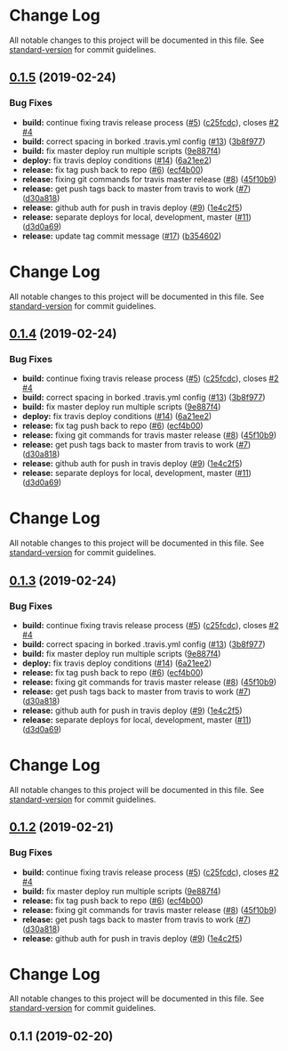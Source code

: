 # Change Log

All notable changes to this project will be documented in this file. See [standard-version](https://github.com/conventional-changelog/standard-version) for commit guidelines.

## [0.1.5](https://github.com/PierianDx/react-app-boilerplate/compare/v0.1.1...v0.1.5) (2019-02-24)


### Bug Fixes

* **build:** continue fixing travis release process ([#5](https://github.com/PierianDx/react-app-boilerplate/issues/5)) ([c25fcdc](https://github.com/PierianDx/react-app-boilerplate/commit/c25fcdc)), closes [#2](https://github.com/PierianDx/react-app-boilerplate/issues/2) [#4](https://github.com/PierianDx/react-app-boilerplate/issues/4)
* **build:** correct spacing in borked .travis.yml config ([#13](https://github.com/PierianDx/react-app-boilerplate/issues/13)) ([3b8f977](https://github.com/PierianDx/react-app-boilerplate/commit/3b8f977))
* **build:** fix master deploy run multiple scripts ([9e887f4](https://github.com/PierianDx/react-app-boilerplate/commit/9e887f4))
* **deploy:** fix travis deploy conditions ([#14](https://github.com/PierianDx/react-app-boilerplate/issues/14)) ([6a21ee2](https://github.com/PierianDx/react-app-boilerplate/commit/6a21ee2))
* **release:** fix tag push back to repo ([#6](https://github.com/PierianDx/react-app-boilerplate/issues/6)) ([ecf4b00](https://github.com/PierianDx/react-app-boilerplate/commit/ecf4b00))
* **release:** fixing git commands for travis master release ([#8](https://github.com/PierianDx/react-app-boilerplate/issues/8)) ([45f10b9](https://github.com/PierianDx/react-app-boilerplate/commit/45f10b9))
* **release:** get push tags back to master from travis to work ([#7](https://github.com/PierianDx/react-app-boilerplate/issues/7)) ([d30a818](https://github.com/PierianDx/react-app-boilerplate/commit/d30a818))
* **release:** github auth for push in travis deploy ([#9](https://github.com/PierianDx/react-app-boilerplate/issues/9)) ([1e4c2f5](https://github.com/PierianDx/react-app-boilerplate/commit/1e4c2f5))
* **release:** separate deploys for local, development, master ([#11](https://github.com/PierianDx/react-app-boilerplate/issues/11)) ([d3d0a69](https://github.com/PierianDx/react-app-boilerplate/commit/d3d0a69))
* **release:** update tag commit message ([#17](https://github.com/PierianDx/react-app-boilerplate/issues/17)) ([b354602](https://github.com/PierianDx/react-app-boilerplate/commit/b354602))



# Change Log

All notable changes to this project will be documented in this file. See [standard-version](https://github.com/conventional-changelog/standard-version) for commit guidelines.

## [0.1.4](https://github.com/PierianDx/react-app-boilerplate/compare/v0.1.1...v0.1.4) (2019-02-24)


### Bug Fixes

* **build:** continue fixing travis release process ([#5](https://github.com/PierianDx/react-app-boilerplate/issues/5)) ([c25fcdc](https://github.com/PierianDx/react-app-boilerplate/commit/c25fcdc)), closes [#2](https://github.com/PierianDx/react-app-boilerplate/issues/2) [#4](https://github.com/PierianDx/react-app-boilerplate/issues/4)
* **build:** correct spacing in borked .travis.yml config ([#13](https://github.com/PierianDx/react-app-boilerplate/issues/13)) ([3b8f977](https://github.com/PierianDx/react-app-boilerplate/commit/3b8f977))
* **build:** fix master deploy run multiple scripts ([9e887f4](https://github.com/PierianDx/react-app-boilerplate/commit/9e887f4))
* **deploy:** fix travis deploy conditions ([#14](https://github.com/PierianDx/react-app-boilerplate/issues/14)) ([6a21ee2](https://github.com/PierianDx/react-app-boilerplate/commit/6a21ee2))
* **release:** fix tag push back to repo ([#6](https://github.com/PierianDx/react-app-boilerplate/issues/6)) ([ecf4b00](https://github.com/PierianDx/react-app-boilerplate/commit/ecf4b00))
* **release:** fixing git commands for travis master release ([#8](https://github.com/PierianDx/react-app-boilerplate/issues/8)) ([45f10b9](https://github.com/PierianDx/react-app-boilerplate/commit/45f10b9))
* **release:** get push tags back to master from travis to work ([#7](https://github.com/PierianDx/react-app-boilerplate/issues/7)) ([d30a818](https://github.com/PierianDx/react-app-boilerplate/commit/d30a818))
* **release:** github auth for push in travis deploy ([#9](https://github.com/PierianDx/react-app-boilerplate/issues/9)) ([1e4c2f5](https://github.com/PierianDx/react-app-boilerplate/commit/1e4c2f5))
* **release:** separate deploys for local, development, master ([#11](https://github.com/PierianDx/react-app-boilerplate/issues/11)) ([d3d0a69](https://github.com/PierianDx/react-app-boilerplate/commit/d3d0a69))



# Change Log

All notable changes to this project will be documented in this file. See [standard-version](https://github.com/conventional-changelog/standard-version) for commit guidelines.

## [0.1.3](https://github.com/PierianDx/react-app-boilerplate/compare/v0.1.1...v0.1.3) (2019-02-24)


### Bug Fixes

* **build:** continue fixing travis release process ([#5](https://github.com/PierianDx/react-app-boilerplate/issues/5)) ([c25fcdc](https://github.com/PierianDx/react-app-boilerplate/commit/c25fcdc)), closes [#2](https://github.com/PierianDx/react-app-boilerplate/issues/2) [#4](https://github.com/PierianDx/react-app-boilerplate/issues/4)
* **build:** correct spacing in borked .travis.yml config ([#13](https://github.com/PierianDx/react-app-boilerplate/issues/13)) ([3b8f977](https://github.com/PierianDx/react-app-boilerplate/commit/3b8f977))
* **build:** fix master deploy run multiple scripts ([9e887f4](https://github.com/PierianDx/react-app-boilerplate/commit/9e887f4))
* **deploy:** fix travis deploy conditions ([#14](https://github.com/PierianDx/react-app-boilerplate/issues/14)) ([6a21ee2](https://github.com/PierianDx/react-app-boilerplate/commit/6a21ee2))
* **release:** fix tag push back to repo ([#6](https://github.com/PierianDx/react-app-boilerplate/issues/6)) ([ecf4b00](https://github.com/PierianDx/react-app-boilerplate/commit/ecf4b00))
* **release:** fixing git commands for travis master release ([#8](https://github.com/PierianDx/react-app-boilerplate/issues/8)) ([45f10b9](https://github.com/PierianDx/react-app-boilerplate/commit/45f10b9))
* **release:** get push tags back to master from travis to work ([#7](https://github.com/PierianDx/react-app-boilerplate/issues/7)) ([d30a818](https://github.com/PierianDx/react-app-boilerplate/commit/d30a818))
* **release:** github auth for push in travis deploy ([#9](https://github.com/PierianDx/react-app-boilerplate/issues/9)) ([1e4c2f5](https://github.com/PierianDx/react-app-boilerplate/commit/1e4c2f5))
* **release:** separate deploys for local, development, master ([#11](https://github.com/PierianDx/react-app-boilerplate/issues/11)) ([d3d0a69](https://github.com/PierianDx/react-app-boilerplate/commit/d3d0a69))



# Change Log

All notable changes to this project will be documented in this file. See [standard-version](https://github.com/conventional-changelog/standard-version) for commit guidelines.

## [0.1.2](https://github.com/PierianDx/react-app-boilerplate/compare/v0.1.1...v0.1.2) (2019-02-21)


### Bug Fixes

* **build:** continue fixing travis release process ([#5](https://github.com/PierianDx/react-app-boilerplate/issues/5)) ([c25fcdc](https://github.com/PierianDx/react-app-boilerplate/commit/c25fcdc)), closes [#2](https://github.com/PierianDx/react-app-boilerplate/issues/2) [#4](https://github.com/PierianDx/react-app-boilerplate/issues/4)
* **build:** fix master deploy run multiple scripts ([9e887f4](https://github.com/PierianDx/react-app-boilerplate/commit/9e887f4))
* **release:** fix tag push back to repo ([#6](https://github.com/PierianDx/react-app-boilerplate/issues/6)) ([ecf4b00](https://github.com/PierianDx/react-app-boilerplate/commit/ecf4b00))
* **release:** fixing git commands for travis master release ([#8](https://github.com/PierianDx/react-app-boilerplate/issues/8)) ([45f10b9](https://github.com/PierianDx/react-app-boilerplate/commit/45f10b9))
* **release:** get push tags back to master from travis to work ([#7](https://github.com/PierianDx/react-app-boilerplate/issues/7)) ([d30a818](https://github.com/PierianDx/react-app-boilerplate/commit/d30a818))
* **release:** github auth for push in travis deploy ([#9](https://github.com/PierianDx/react-app-boilerplate/issues/9)) ([1e4c2f5](https://github.com/PierianDx/react-app-boilerplate/commit/1e4c2f5))



# Change Log

All notable changes to this project will be documented in this file. See [standard-version](https://github.com/conventional-changelog/standard-version) for commit guidelines.

## 0.1.1 (2019-02-20)
